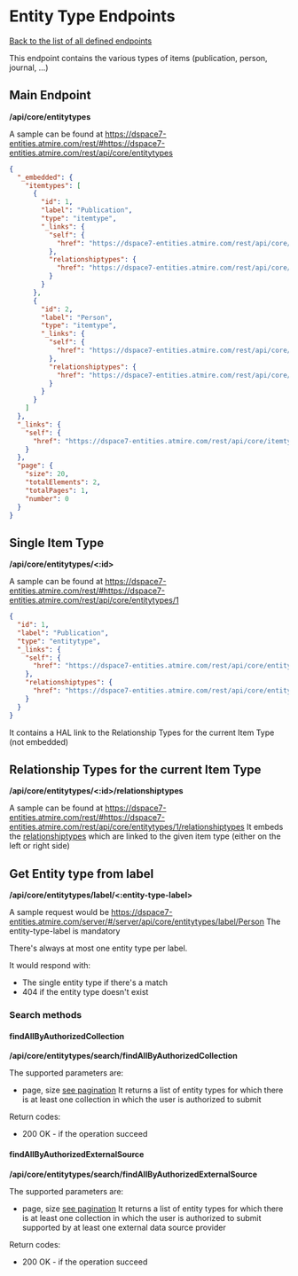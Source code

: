 # Entity Type Endpoints
[Back to the list of all defined endpoints](endpoints.md)

This endpoint contains the various types of items (publication, person, journal, …)

## Main Endpoint
**/api/core/entitytypes**

A sample can be found at https://dspace7-entities.atmire.com/rest/#https://dspace7-entities.atmire.com/rest/api/core/entitytypes

```json
{
  "_embedded": {
    "itemtypes": [
      {
        "id": 1,
        "label": "Publication",
        "type": "itemtype",
        "_links": {
          "self": {
            "href": "https://dspace7-entities.atmire.com/rest/api/core/itemtypes/1"
          },
          "relationshiptypes": {
            "href": "https://dspace7-entities.atmire.com/rest/api/core/itemtypes/1/relationshiptypes"
          }
        }
      },
      {
        "id": 2,
        "label": "Person",
        "type": "itemtype",
        "_links": {
          "self": {
            "href": "https://dspace7-entities.atmire.com/rest/api/core/itemtypes/2"
          },
          "relationshiptypes": {
            "href": "https://dspace7-entities.atmire.com/rest/api/core/itemtypes/2/relationshiptypes"
          }
        }
      }
    ]
  },
  "_links": {
    "self": {
      "href": "https://dspace7-entities.atmire.com/rest/api/core/itemtypes"
    }
  },
  "page": {
    "size": 20,
    "totalElements": 2,
    "totalPages": 1,
    "number": 0
  }
}
```

## Single Item Type
**/api/core/entitytypes/<:id>**

A sample can be found at https://dspace7-entities.atmire.com/rest/#https://dspace7-entities.atmire.com/rest/api/core/entitytypes/1

```json
{
  "id": 1,
  "label": "Publication",
  "type": "entitytype",
  "_links": {
    "self": {
      "href": "https://dspace7-entities.atmire.com/rest/api/core/entitytypes/1"
    },
    "relationshiptypes": {
      "href": "https://dspace7-entities.atmire.com/rest/api/core/entitytypes/1/relationshiptypes"
    }
  }
}
```

It contains a HAL link to the Relationship Types for the current Item Type (not embedded)

## Relationship Types for the current Item Type
**/api/core/entitytypes/<:id>/relationshiptypes**

A sample can be found at https://dspace7-entities.atmire.com/rest/#https://dspace7-entities.atmire.com/rest/api/core/entitytypes/1/relationshiptypes
It embeds the [relationshiptypes](relationshiptypes.md) which are linked to the given item type (either on the left or right side)

## Get Entity type from label
**/api/core/entitytypes/label/<:entity-type-label>**

A sample request would be https://dspace7-entities.atmire.com/server/#/server/api/core/entitytypes/label/Person
The entity-type-label is mandatory

There's always at most one entity type per label.

It would respond with:
* The single entity type if there's a match
* 404 if the entity type doesn't exist

### Search methods
#### findAllByAuthorizedCollection
**/api/core/entitytypes/search/findAllByAuthorizedCollection**

The supported parameters are:
* page, size [see pagination](README.md#Pagination)
It returns a list of entity types for which there is at least one collection in which the user is authorized to submit

Return codes:
* 200 OK - if the operation succeed

#### findAllByAuthorizedExternalSource
**/api/core/entitytypes/search/findAllByAuthorizedExternalSource**

The supported parameters are:
* page, size [see pagination](README.md#Pagination)
It returns a list of entity types for which there is at least one collection in which the user is authorized to submit supported by at least one external data source provider

Return codes:
* 200 OK - if the operation succeed
